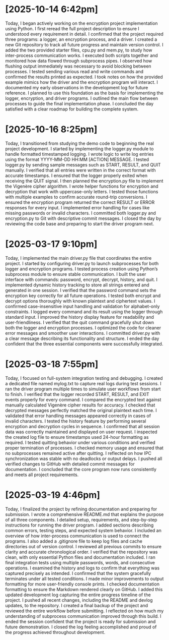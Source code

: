 # [2025-10-14 6:42pm]
Today, I began actively working on the encryption project implementation using Python.
I first reread the full project description to ensure I understood every requirement in detail.
I confirmed that the project required three programs: a logger, an encryption process, and a driver.
I created a new Git repository to track all future progress and maintain version control.
I added the two provided starter files, cpu.py and mem.py, to study how inter-process communication works.
I executed both scripts together and monitored how data flowed through subprocess pipes.
I observed how flushing output immediately was necessary to avoid blocking between processes.
I tested sending various read and write commands and confirmed the results printed as expected.
I took notes on how the provided example mimics how the driver and the encryption program will interact.
I documented my early observations in the development log for future reference.
I planned to use this foundation as the basis for implementing the logger, encryption, and driver programs.
I outlined the main flow between processes to guide the final implementation phase.
I concluded the day satisfied with a clear roadmap for building the complete system.

# [2025-10-16 8:25pm]
Today, I transitioned from studying the demo code to beginning the real project development.
I started by implementing the logger.py module to handle formatted timestamped logging.
I wrote logic to write log entries using the format YYYY-MM-DD HH:MM [ACTION] MESSAGE.
I tested logger.py by sending sample messages such as START, RESULT, and QUIT manually.
I verified that all entries were written in the correct format with accurate timestamps.
I ensured that the logger properly exited when receiving the QUIT signal.
I then planned the encryption.py file to implement the Vigenère cipher algorithm.
I wrote helper functions for encryption and decryption that work with uppercase-only letters.
I tested those functions with multiple examples to confirm accurate round-trip conversions.
I ensured the encryption program returned the correct RESULT or ERROR responses for every input.
I implemented error handling for cases like missing passwords or invalid characters.
I committed both logger.py and encryption.py to Git with descriptive commit messages.
I closed the day by reviewing the code base and preparing to start the driver program next.

# [2025-03-17 9:10pm]
Today, I implemented the main driver.py file that coordinates the entire project.
I started by configuring driver.py to launch subprocesses for both logger and encryption programs.
I tested process creation using Python’s subprocess module to ensure stable communication.
I built the user interface with commands: password, encrypt, decrypt, history, and quit.
I implemented dynamic history tracking to store all strings entered and generated in one session.
I verified that the password command sets the encryption key correctly for all future operations.
I tested both encrypt and decrypt options thoroughly with known plaintext and ciphertext values.
I confirmed case-insensitive input handling and validation for alphabet-only constraints.
I logged every command and its result using the logger through standard input.
I improved the history display feature for readability and user-friendliness.
I verified that the quit command gracefully shut down both the logger and encryption processes.
I optimized the code for cleaner error messages and smoother user interactions.
I committed driver.py with a clear message describing its functionality and structure.
I ended the day confident that the three essential components were successfully integrated.

# [2025-03-18 7:55pm]
Today, I focused on full-system integration testing and debugging.
I created a dedicated file named mylog.txt to capture real logs during test sessions.
I ran the driver program multiple times to simulate user workflows from start to finish.
I verified that the logger recorded START, RESULT, and EXIT events properly for every command.
I compared the encrypted text against manually calculated Vigenère cipher results for accuracy.
I checked that decrypted messages perfectly matched the original plaintext each time.
I validated that error handling messages appeared correctly in cases of invalid characters.
I tested the history feature by performing several encryption and decryption cycles in sequence.
I confirmed that all session data was correctly maintained and displayed on user request.
I inspected the created log file to ensure timestamps used 24-hour formatting as required.
I tested quitting behavior under various conditions and verified proper termination of processes.
I checked memory usage and ensured that no subprocesses remained active after quitting.
I reflected on how IPC synchronization was stable with no deadlocks or output delays.
I pushed all verified changes to GitHub with detailed commit messages for documentation.
I concluded that the core program now runs consistently and meets all project requirements.

# [2025-03-19 4:46pm]
Today, I finalized the project by refining documentation and preparing for submission.
I wrote a comprehensive README.md that explains the purpose of all three components.
I detailed setup, requirements, and step-by-step instructions for running the driver program.
I added sections describing common errors, testing steps, and expected system behavior.
I included an overview of how inter-process communication is used to connect the programs.
I also added a .gitignore file to keep log files and cache directories out of version control.
I reviewed all previous commits to ensure clarity and accurate chronological order.
I verified that the repository was clean, with only essential Python files and documentation included.
I ran final integration tests using multiple passwords, words, and consecutive operations.
I examined the history and logs to confirm that everything was captured precisely as intended.
I confirmed that the system gracefully terminates under all tested conditions.
I made minor improvements to output formatting for more user-friendly console prints.
I checked documentation formatting to ensure the Markdown rendered clearly on GitHub.
I added this updated development log capturing the entire progress timeline of the project.
I pushed all recent changes, including the README and devlog updates, to the repository.
I created a final backup of the project and reviewed the entire workflow before submitting.
I reflected on how much my understanding of subprocess communication improved through this build.
I ended the session confident that the project is ready for submission and future demonstration.
I closed the log feeling accomplished and proud of the progress achieved throughout development.